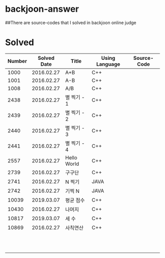 # backjoon-answer
##There are source-codes that I solved in backjoon online judge


# Solved
| **Number**      | **Solved Date**      | **Title**                                     | **Using Language**                | **Source-Code**  |
|-----------|-----------|----------------------------------------------|-----------------------------|---|
| 1000 | 2016.02.27 | A+B  | C++ |                                     |                             |   |
| 1001 | 2016.02.27 | A-B  | C++ |                                     |                             |   |
| 1008 | 2016.02.27 | A/B  | C++ |                                     |                             |   |
| 2438 | 2016.02.27 | 별 찍기 - 1 | C++ |                               |                             |   |
| 2439 | 2016.02.27 | 별 찍기 - 2 | C++ |                               |                             |   |
| 2440 | 2016.02.27 | 별 찍기 - 3 | C++ |                               |                             |   |
| 2441 | 2016.02.27 | 별 찍기 - 4 | C++ |                               |                             |   |
| 2557 | 2016.02.27 | Hello World| C++ |                               |                             |   |
| 2739 | 2016.02.27 | 구구단| C++ |                                     |                             |   |
| 2741 | 2016.02.27 | N 찍기| JAVA |                                    |                             |   |
| 2742 | 2016.02.27 | 기찍 N| JAVA |                                    |                             |   |
| 10039| 2019.03.07 | 평균 점수 | C++ |                                 |                             |   |
| 10430| 2016.02.27 | 나머지 | C++ |                                    |                             |   |
| 10817| 2019.03.07 | 세 수 | C++ |                                     |                             |   |
| 10869| 2016.02.27 | 사칙연산 | C++ |                                  |                             |   |
|           |           |                                              |                             |   |
|           |           |                                              |                             |   |
|           |           |                                              |                             |   |
|           |           |                                              |                             |   |
|           |           |                                              |                             |   |
|           |           |                                              |                             |   |
|           |           |                                              |                             |   |
|           |           |                                              |                             |   |
|           |           |                                              |                             |   |
|           |           |                                              |                             |   |
|           |           |                                              |                             |   |


